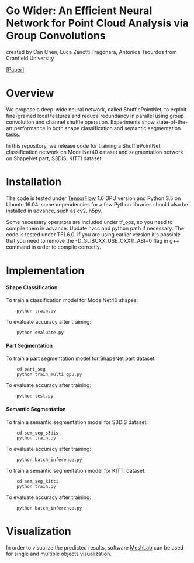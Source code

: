 # Go Wider: An Efficient Neural Network for Point Cloud Analysis via Group Convolutions
created by Can Chen, Luca Zanotti Fragonara, Antonios Tsourdos from Cranfield University

[[Paper]](https://arxiv.org/abs/1909.10431)

# Overview
We propose a deep-wide neural network, called ShufflePointNet, to exploit fine-grained local features and reduce redundancy in parallel using group convolution and channel shuffle operation. Experiments show state-of-the-art performance in both shape classification and semantic segmentation tasks.

In this repository, we release code for training a ShufflePointNet classification network on ModelNet40 dataset and segmentation network on ShapeNet part, S3DIS, KITTI dataset.

# Installation
The code is tested under [TensorFlow](https://www.tensorflow.org/) 1.6 GPU version and Python 3.5 on Ubuntu 16.04. some dependencies for a few Python libraries should also be installed in advance, such as cv2, h5py.

Some necessary operators are included under tf_ops, so you need to compile them in advance. Update nvcc and python path if necessary. The code is tested under TF1.6.0. If you are using earlier version it's possible that you need to remove the -D_GLIBCXX_USE_CXX11_ABI=0 flag in g++ command in order to compile correctly.

# Implementation
#### Shape Classification
To train a classification model for ModelNet40 shapes:

        python train.py
To evaluate accuracy after training:

        python evaluate.py

#### Part Segmentation
To train a part segmentation model for ShapeNet part dataset:

        cd part_seg
        python train_multi_gpu.py
To evaluate accuracy after training:

        python test.py
        
#### Semantic Segmentation
To train a semantic segmentation model for S3DIS dataset:

        cd sem_seg_s3dis
        python train.py
To evaluate accuracy after training:

        python batch_inference.py
        

To train a semantic segmentation model for KITTI dataset:

        cd sem_seg_kitti
        python train.py
To evaluate accuracy after training:

        python batch_inference.py


# Visualization
In order to visualize the predicted results, software [MeshLab](http://www.meshlab.net/) can be used for single and multiple objects visualization.
